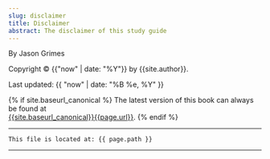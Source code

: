 ```yaml
---
slug: disclaimer
title: Disclaimer
abstract: The disclaimer of this study guide
---
```


By Jason Grimes

Copyright &copy; {{"now" | date: "%Y"}} by {{site.author}}.

Last updated: {{ "now" | date: "%B %e, %Y" }}

{% if site.baseurl_canonical %}
  The latest version of this book can always be found at  
  <a href="{{site.baseurl_canonical}}{{page.url}}">{{site.baseurl_canonical}}{{page.url}}</a>.
{% endif %}

---
```
This file is located at: {{ page.path }}
```
---
